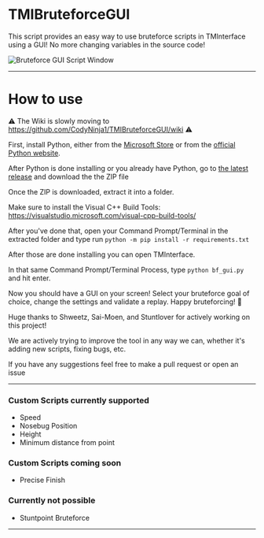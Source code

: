 # TMIBruteforceGUI
This script provides an easy way to use bruteforce scripts in TMInterface using a GUI! No more changing variables in the source code!

![Bruteforce GUI Script Window](https://cdn.discordapp.com/attachments/1032357150099505252/1061996329485729833/script-preview.png)

---

# How to use
⚠️ The Wiki is slowly moving to https://github.com/CodyNinja1/TMIBruteforceGUI/wiki ⚠️

First, install Python, either from the [Microsoft Store](https://apps.microsoft.com/store/detail/python-311/9NRWMJP3717K) or from the [official Python website](https://www.python.org/downloads/release/python-3111/).

After Python is done installing or you already have Python, go to [the latest release](https://github.com/CodyNinja1/TMIBruteforceGUI/releases/latest) and download the the ZIP file

Once the ZIP is downloaded, extract it into a folder.

Make sure to install the Visual C++ Build Tools: https://visualstudio.microsoft.com/visual-cpp-build-tools/

After you've done that, open your Command Prompt/Terminal in the extracted folder and type run `python -m pip install -r requirements.txt`

After those are done installing you can open TMInterface.

In that same Command Prompt/Terminal Process, type `python bf_gui.py` and hit enter. 

Now you should have a GUI on your screen! Select your bruteforce goal of choice, change the settings and validate a replay. Happy bruteforcing! :partying_face:

Huge thanks to Shweetz, Sai-Moen, and Stuntlover for actively working on this project!


We are actively trying to improve the tool in any way we can, whether it's adding new scripts, fixing bugs, etc.

If you have any suggestions feel free to make a pull request or open an issue

---

### Custom Scripts currently supported
- Speed
- Nosebug Position
- Height
- Minimum distance from point


### Custom Scripts coming soon
- Precise Finish

### Currently not possible
- Stuntpoint Bruteforce

---

